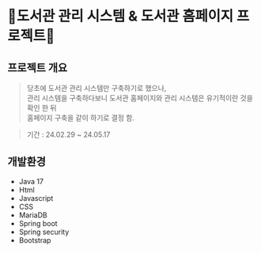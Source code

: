 # 📖도서관 관리 시스템 & 도서관 홈페이지 프로젝트📖

## 프로젝트 개요
> 당초에 도서관 관리 시스템만 구축하기로 했으나,   
> 관리 시스템을 구축하다보니 도서관 홈페이지와 관리 시스템은 유기적이란 것을 확인 한 뒤   
> 홈페이지 구축을 같이 하기로 결정 함.

> 기간 : 24.02.29 ~ 24.05.17

## 개발환경
* Java 17
* Html
* Javascript
* CSS
* MariaDB
* Spring boot
* Spring security
* Bootstrap
